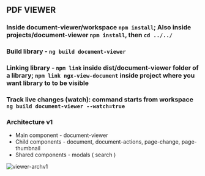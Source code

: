 ## PDF VIEWER

### Inside document-viewer/workspace `npm install`; Also inside projects/document-viewer `npm install`, then `cd ../../`
### Build library - `ng build document-viewer`
### Linking library - `npm link` inside dist/document-viewer folder of a library; `npm link ngx-view-document` inside project where you want library to to be visible

### Track live changes (watch): command starts from workspace `ng build document-viewer --watch=true`
### Architecture v1

- Main component - document-viewer
- Child components - document, document-actions, page-change, page-thumbnail
- Shared components - modals ( search )

![viewer-archv1](https://user-images.githubusercontent.com/18723426/111987901-10a63e00-8b10-11eb-93af-eb511f1624a9.png)
